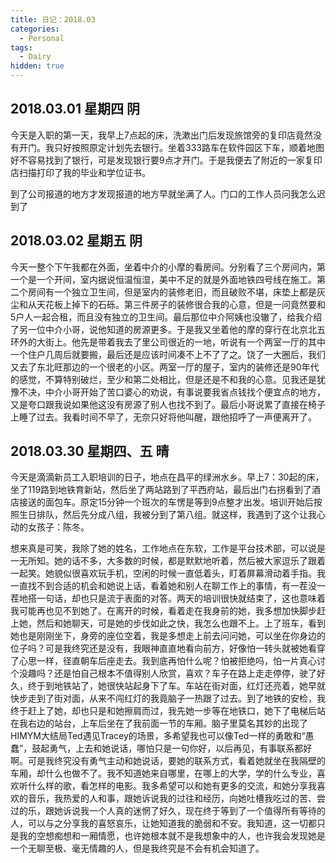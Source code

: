 ```yaml
---
title: 日记：2018.03
categories: 
  - Personal
tags:
  - Dairy
hidden: true
---
```


## 2018.03.01 星期四 阴
今天是入职的第一天，我早上7点起的床，洗漱出门后发现旅馆旁的复印店竟然没有开门。我只好按照原定计划先去银行。坐着333路车在软件园区下车，顺着地图好不容易找到了银行，可是发现银行要9点才开门。于是我便去了附近的一家复印店扫描打印了我的毕业和学位证书。

到了公司报道的地方才发现报道的地方早就坐满了人。门口的工作人员问我怎么迟到了


## 2018.03.02 星期五 阴
今天一整个下午我都在外面，坐着中介的小摩的看房间。分别看了三个房间内，第一个是一个开间，室内据说恒温恒湿，美中不足的就是外面地铁四号线在施工。第二个房间有一个独立卫生间，但是室内的装修老旧，而且破败不堪，床垫上都是灰尘和从天花板上掉下的石砾。第三件房子的装修很合我的心意，但是一问竟然要和5户人一起合租，而且没有独立的卫生间。最后那位中介阿姨也没辙了，给我介绍了另一位中介小哥，说他知道的房源更多。于是我又坐着他的摩的穿行在北京北五环外的大街上。他先是带着我去了里公司很近的一地，听说有一个两室一厅的其中一个住户几周后就要搬，最后还是应该时间凑不上不了了之。饶了一大圈后，我们又去了东北旺那边的一个很老的小区。两室一厅的屋子，室内的装修还是90年代的感觉，不算特别破烂，至少和第二处相比，但是还是不和我的心意。见我还是犹豫不决，中介小哥开始了苦口婆心的劝说，有事说要我省点钱找个便宜点的地方，又是夸口跟我说如果他这没有房源了别人也找不到了。最后小哥说累了直接在椅子上睡了过去。我看时间不早了，无奈只好将他叫醒，跟他招呼了一声便离开了。

## 2018.03.30 星期四、五 晴
今天是滴滴新员工入职培训的日子，地点在昌平的绿洲水乡。早上7：30起的床，坐了119路到地铁育新站，然后坐了两站路到了平西府站，最后出门右拐看到了酒店接送的面包车。原定15分钟一个班次的车愣是等到9点整才出发。培训开始后按照生日排队，然后先分成八组，我被分到了第八组。就这样，我遇到了这个让我心动的女孩子：陈冬。

想来真是可笑，我除了她的姓名，工作地点在东软，工作是平台技术部，可以说是一无所知。她的话不多，大多数的时候，都是默默地听着，然后被大家逗乐了跟着一起笑。她貌似很喜欢玩手机，空闲的时候一直低着头，盯着屏幕滑动着手指。我一直找不到合适的机会和她说上话，看着她和别人在聊工作上的事情，有一茬没一茬地搭一句话，却也只是流于表面的对答。两天的培训很快就结束了，这也意味着我可能再也见不到她了。在离开的时候，看着走在我身前的她，我多想加快脚步赶上她，然后和她聊天，可是她的步伐如此之快，我怎么也跟不上。上了班车，看到她也是刚刚坐下，身旁的座位空着，我是多想走上前去问问她，可以坐在你身边的位子吗？可是我终究还是没有，我眼神直直地看向前方，好像怕一转头就被她看穿了心思一样，径直朝车后座走去。我到底再怕什么呢？怕被拒绝吗，怕一片真心讨个没趣吗？还是怕自己根本不值得别人欣赏，喜欢？车子在路上走走停停，驶了好久，终于到地铁站了，她很快站起身下了车。车站在街对面，红灯还亮着，她早就快步走到了街对面，从来不闯红灯的我竟脑子一热跟了过去。到了地铁的安检，我终于赶上了她，却也只是和她擦肩而过，我先她一步等在地铁口，她下了电梯后站在我右边的站台，上车后坐在了我前面一节的车厢。脑子里莫名其妙的出现了HIMYM大结局Ted遇见Tracey的场景，多希望我也可以像Ted一样的勇敢和“愚蠢”，鼓起勇气，上去和她说话，哪怕只是一句你好，以后再见，有事联系都好啊。可是我终究没有勇气主动和她说话，要她的联系方式，看着她就坐在我隔壁的车厢，却什么也做不了。我不知道她来自哪里，在哪上的大学，学的什么专业，喜欢听什么样的歌，看怎样的电影。我多希望可以和她有更多的交流，和她分享我喜欢的音乐，我热爱的人和事，跟她诉说我的过往和经历，向她吐槽我吃过的苦、尝过的乐，跟她诉说我一个人真的迷惘了好久，现在终于等到了一个值得所有等待的人，可以与之分享我的喜怒哀乐，让她知道我的脆弱和不安。我知道，这一切都只是我的空想痴想和一厢情愿，也许她根本就不是我想象中的人，也许我会发现她是一个无聊至极、毫无情趣的人，但是我终究是不会有机会知道了。
